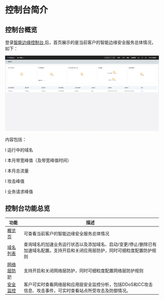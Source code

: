 # **控制台简介**

## **控制台概览**

登录[智能边缘控制台 ](https://edgesecurity-console.jdcloud.com/overview)后，首页展示的是当前客户的智能边缘安全服务总体情况，如下：

![控制台简介](/image/Intelligent-Edge-Security/控制台简介.png)

内容包括：

l 运行中的域名

l 本月带宽峰值（及带宽峰值时间）

l 本月总流量

l 攻击峰值

l 业务请求峰值

## **控制台功能总览**

| 功能                                                         | 描述                                                         |
| ------------------------------------------------------------ | ------------------------------------------------------------ |
| [概览页](https://github.com/liangzy3/cn/Intelligent-Edge-Security/Operation-Guide/Console-introduction.md) | 可查看当前客户的智能边缘安全服务总体情况                     |
| [域名列表](https://github.com/liangzy3/cn/Intelligent-Edge-Security/Operation-Guide/Domin-Management/Create-domain.md) | 查询域名的加速业务运行状态以及添加域名、启动/变更/停止/删除已有加速域名配置。支持开启和关闭应用层防护，同时可细粒度配置防护规则 |
| [网络层防护](https://github.com/liangzy3/cn/Intelligent-Edge-Security/Operation-Guide/Anti-DDOS/Protection-Configuration.md) | 支持开启和关闭网络层防护，同时可细粒度配置网络层防护规则     |
| [安全监控](https://github.com/liangzy3/cn/Intelligent-Edge-Security/Operation-Guide/Security-Monitoring/Web-Analysis.md) | 客户可实时查看网络层和应用层安全监控分析，包括DDoS和CC攻击信息、攻击事件，可实时查看站点所受攻击及防御情况。 |